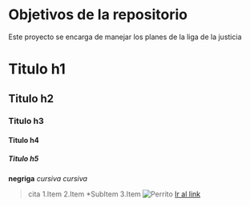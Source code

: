 
# Objetivos de la repositorio

Este proyecto se encarga de manejar los planes de la liga de la justicia
# Titulo h1
## Titulo h2
### Titulo h3
#### Titulo h4
##### Titulo h5
**negriga**
*cursiva*
_cursiva_
>cita
1.Item
2.Item
  *SubItem
3.Item
![Perrito](https://d6ce0no7ktiq.cloudfront.net/images/preview/2017/07/06/design-14460/template-sticker-600x600.png)
[Ir al link](https://d6ce0no7ktiq.cloudfront.net/images/preview/2017/07/06/design-14460/template-sticker-600x600.png)


